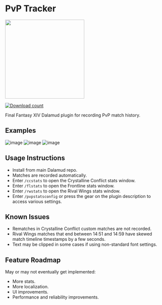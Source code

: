 # PvP Tracker
<img src="https://raw.githubusercontent.com/wrath16/PvpStats/master/images/icon.png" width="256" height="256">

[![Download count](https://img.shields.io/endpoint?url=https://qzysathwfhebdai6xgauhz4q7m0mzmrf.lambda-url.us-east-1.on.aws/PvpStats)](https://github.com/wrath16/PvpStats)

Final Fantasy XIV Dalamud plugin for recording PvP match history.

## Examples
![image](https://raw.githubusercontent.com/wrath16/PvpStats/master/images/example1.PNG)
![image](https://raw.githubusercontent.com/wrath16/PvpStats/master/images/example2.PNG)
![image](https://raw.githubusercontent.com/wrath16/PvpStats/master/images/example3.PNG)

## Usage Instructions
* Install from main Dalamud repo.
* Matches are recorded automatically.
* Enter `/ccstats` to open the Crystalline Conflict stats window.
*  Enter `/flstats` to open the Frontline stats window.
*  Enter `/rwstats` to open the Rival Wings stats window.
* Enter `/pvpstatsconfig` or press the gear on the plugin description to access various settings.

## Known Issues
* Rematches in Crystalline Conflict custom matches are not recorded.
* Rival Wings matches that end between 14:51 and 14:59 have skewed match timeline timestamps by a few seconds.
* Text may be clipped in some cases if using non-standard font settings.

## Feature Roadmap
May or may not eventually get implemented:
* More stats.
* More localization.
* UI improvements.
* Performance and reliability improvements.
